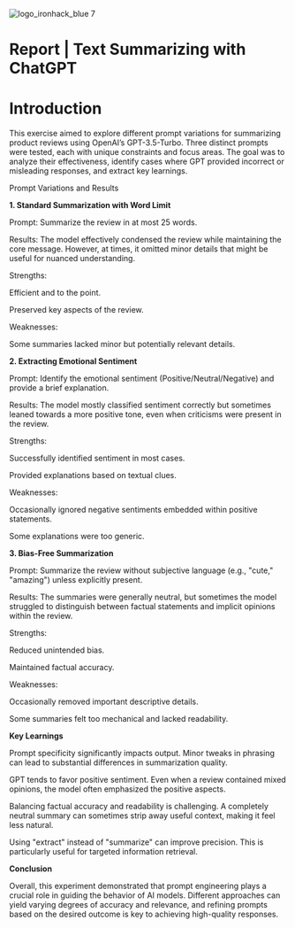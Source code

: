 ![logo_ironhack_blue 7](https://user-images.githubusercontent.com/23629340/40541063-a07a0a8a-601a-11e8-91b5-2f13e4e6b441.png)

# Report | Text Summarizing with ChatGPT



# Introduction

This exercise aimed to explore different prompt variations for summarizing product reviews using OpenAI’s GPT-3.5-Turbo. Three distinct prompts were tested, each with unique constraints and focus areas. The goal was to analyze their effectiveness, identify cases where GPT provided incorrect or misleading responses, and extract key learnings.

Prompt Variations and Results

**1. Standard Summarization with Word Limit**

Prompt: Summarize the review in at most 25 words.

Results: The model effectively condensed the review while maintaining the core message. However, at times, it omitted minor details that might be useful for nuanced understanding.

Strengths:

Efficient and to the point.

Preserved key aspects of the review.

Weaknesses:

Some summaries lacked minor but potentially relevant details.

**2. Extracting Emotional Sentiment**

Prompt: Identify the emotional sentiment (Positive/Neutral/Negative) and provide a brief explanation.

Results: The model mostly classified sentiment correctly but sometimes leaned towards a more positive tone, even when criticisms were present in the review.

Strengths:

Successfully identified sentiment in most cases.

Provided explanations based on textual clues.

Weaknesses:

Occasionally ignored negative sentiments embedded within positive statements.

Some explanations were too generic.

**3. Bias-Free Summarization**

Prompt: Summarize the review without subjective language (e.g., "cute," "amazing") unless explicitly present.

Results: The summaries were generally neutral, but sometimes the model struggled to distinguish between factual statements and implicit opinions within the review.

Strengths:

Reduced unintended bias.

Maintained factual accuracy.

Weaknesses:

Occasionally removed important descriptive details.

Some summaries felt too mechanical and lacked readability.

**Key Learnings**

Prompt specificity significantly impacts output. Minor tweaks in phrasing can lead to substantial differences in summarization quality.

GPT tends to favor positive sentiment. Even when a review contained mixed opinions, the model often emphasized the positive aspects.

Balancing factual accuracy and readability is challenging. A completely neutral summary can sometimes strip away useful context, making it feel less natural.

Using "extract" instead of "summarize" can improve precision. This is particularly useful for targeted information retrieval.

**Conclusion**

Overall, this experiment demonstrated that prompt engineering plays a crucial role in guiding the behavior of AI models. Different approaches can yield varying degrees of accuracy and relevance, and refining prompts based on the desired outcome is key to achieving high-quality responses.



<br>


